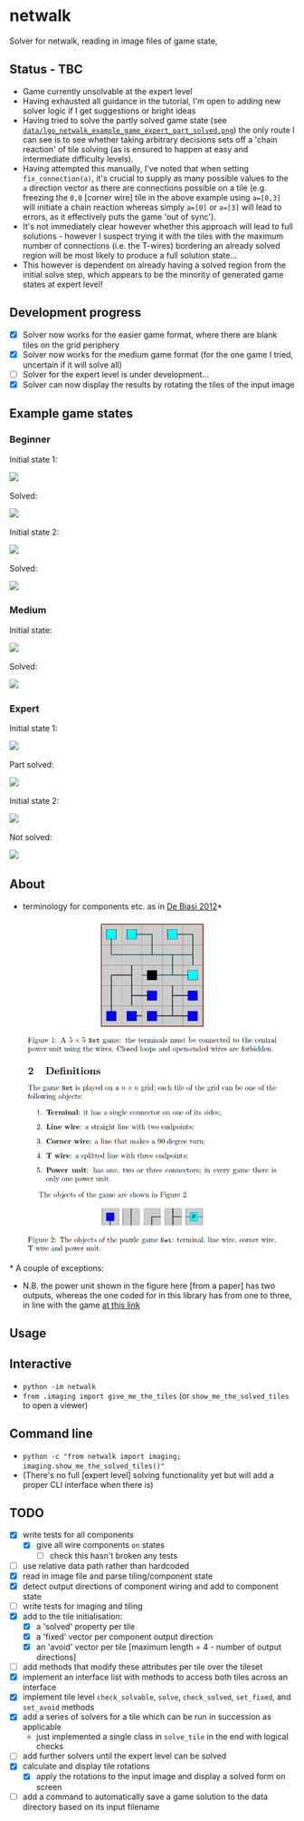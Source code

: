 # netwalk

Solver for netwalk, reading in image files of game state,

## Status - TBC

- Game currently unsolvable at the expert level
- Having exhausted all guidance in the tutorial, I'm open to adding new solver logic if I get suggestions or bright ideas
- Having tried to solve the partly solved game state (see [`data/lgo_netwalk_example_game_expert_part_solved.png`](https://github.com/lmmx/netwalk/blob/master/data/lgo_netwalk_example_game_expert_part_solved.png)) the only route I can see is to see whether taking arbitrary decisions sets off a 'chain reaction' of tile solving (as is ensured to happen at easy and intermediate difficulty levels).
- Having attempted this manually, I've noted that when setting `fix_connection(a)`, it's crucial to supply as many possible values to the `a` direction vector as there are connections possible on a tile (e.g. freezing the `0,0` [corner wire] tile in the above example using `a=[0,3]` will initiate a chain reaction whereas simply `a=[0]` or `a=[3]` will lead to errors, as it effectively puts the game 'out of sync').
- It's not immediately clear however whether this approach will lead to full solutions - however I suspect trying it with the tiles with the maximum number of connections (i.e. the T-wires) bordering an already solved region will be most likely to produce a full solution state...
- This however is dependent on already having a solved region from the initial solve step, which appears to be the minority of generated game states at expert level!

## Development progress

- [x] Solver now works for the easier game format, where there are blank tiles on the grid periphery
- [x] Solver now works for the medium game format (for the one game I tried, uncertain if it will solve all)
- [ ] Solver for the expert level is under development...
- [x] Solver can now display the results by rotating the tiles of the input image

## Example game states

### Beginner

Initial state 1:

![](https://raw.githubusercontent.com/lmmx/netwalk/master/data/lgo_netwalk_example_game_easy.png)

Solved:

![](https://raw.githubusercontent.com/lmmx/netwalk/master/data/lgo_netwalk_example_game_easy_solved.png)

Initial state 2:

![](https://raw.githubusercontent.com/lmmx/netwalk/master/data/lgo_netwalk_example_game_easy_2.png)

Solved:

![](https://raw.githubusercontent.com/lmmx/netwalk/master/data/lgo_netwalk_example_game_easy_2_solved.png)

### Medium

Initial state:

![](https://raw.githubusercontent.com/lmmx/netwalk/master/data/lgo_netwalk_example_game_medium.png)

Solved:

![](https://raw.githubusercontent.com/lmmx/netwalk/master/data/lgo_netwalk_example_game_medium_solved.png)

### Expert

Initial state 1:

![](https://raw.githubusercontent.com/lmmx/netwalk/master/data/lgo_netwalk_example_game_expert.png)

Part solved:

![](https://raw.githubusercontent.com/lmmx/netwalk/master/data/lgo_netwalk_example_game_expert_part_solved.png)

Initial state 2:

![](https://raw.githubusercontent.com/lmmx/netwalk/master/data/lgo_netwalk_example_game_expert_2.png)

Not solved:

![](https://raw.githubusercontent.com/lmmx/netwalk/master/data/lgo_netwalk_example_game_expert_2_not_solved.png)

## About

- terminology for components etc. as in [De Biasi 2012][debiasi12]\*

[debiasi12]: http://www.nearly42.org/vdisk/cstheory/netnpc.pdf "The complexity of the puzzle game Net: rotating wires can drive you crazy"

![Schematic of the NetWalk puzzle and its components, from De Biasi (2012) The complexity of the puzzle game Net: rotating wires can drive you crazy](https://raw.githubusercontent.com/lmmx/shots/master/2018/Feb/de-biasi12_figs1-%2B-2_netwalk-schematic.png)

\* A couple of exceptions:

- N.B. the power unit shown in the figure here [from a paper] has two outputs, whereas the one coded for in this library has from one to three, in line with the game [at this link](http://www.logicgamesonline.com/netwalk)

## Usage

## Interactive

- `python -im netwalk`
- `from .imaging import give_me_the_tiles` (or `show_me_the_solved_tiles` to open a viewer)

## Command line

- `python -c "from netwalk import imaging; imaging.show_me_the_solved_tiles()"`
- (There's no full [expert level] solving functionality yet but will add a proper CLI interface when there is)

## TODO

- [x] write tests for all components
  - [x] give all wire components `on` states
    - [ ] check this hasn't broken any tests
- [ ] use relative data path rather than hardcoded
- [x] read in image file and parse tiling/component state
- [x] detect output directions of component wiring and add to component state
- [ ] write tests for imaging and tiling
- [x] add to the tile initialisation:
  - [x] a 'solved' property per tile
  - [x] a 'fixed' vector per component output direction
  - [x] an 'avoid' vector per tile [maximum length = 4 - number of output directions]
- [ ] add methods that modify these attributes per tile over the tileset
- [x] implement an interface list with methods to access both tiles across an interface
- [x] implement tile level `check_solvable`, `solve`, `check_solved`, `set_fixed`, and `set_avoid` methods
- [x] add a series of solvers for a tile which can be run in succession as applicable
  - just implemented a single class in `solve_tile` in the end with logical checks
- [ ] add further solvers until the expert level can be solved
- [x] calculate and display tile rotations
  - [x] apply the rotations to the input image and display a solved form on screen
- [ ] add a command to automatically save a game solution to the data directory based on its input filename
